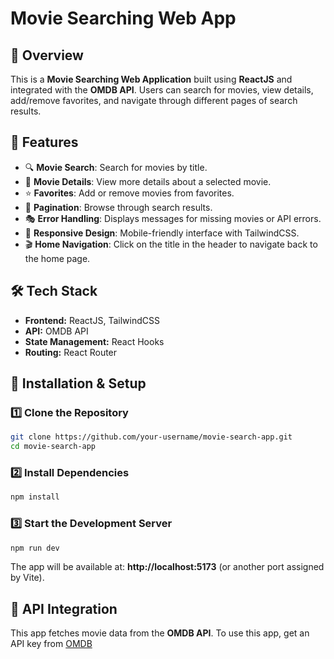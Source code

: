 # Movie Searching Web App

## 📌 Overview
This is a **Movie Searching Web Application** built using **ReactJS** and integrated with the **OMDB API**. Users can search for movies, view details, add/remove favorites, and navigate through different pages of search results.

## 🎥 Features
- 🔍 **Movie Search**: Search for movies by title.
- 📜 **Movie Details**: View more details about a selected movie.
- ⭐ **Favorites**: Add or remove movies from favorites.
- 📌 **Pagination**: Browse through search results.
- 🎭 **Error Handling**: Displays messages for missing movies or API errors.
- 🎨 **Responsive Design**: Mobile-friendly interface with TailwindCSS.
- 🎬 **Home Navigation**: Click on the title in the header to navigate back to the home page.

## 🛠️ Tech Stack
- **Frontend:** ReactJS, TailwindCSS
- **API:** OMDB API
- **State Management:** React Hooks
- **Routing:** React Router

## 🚀 Installation & Setup
### 1️⃣ Clone the Repository
```sh
git clone https://github.com/your-username/movie-search-app.git
cd movie-search-app
```

### 2️⃣ Install Dependencies
```sh
npm install
```

### 3️⃣ Start the Development Server
```sh
npm run dev
```

The app will be available at: **http://localhost:5173** (or another port assigned by Vite).

## 🔗 API Integration
This app fetches movie data from the **OMDB API**.
To use this app, get an API key from [OMDB](https://www.omdbapi.com/)